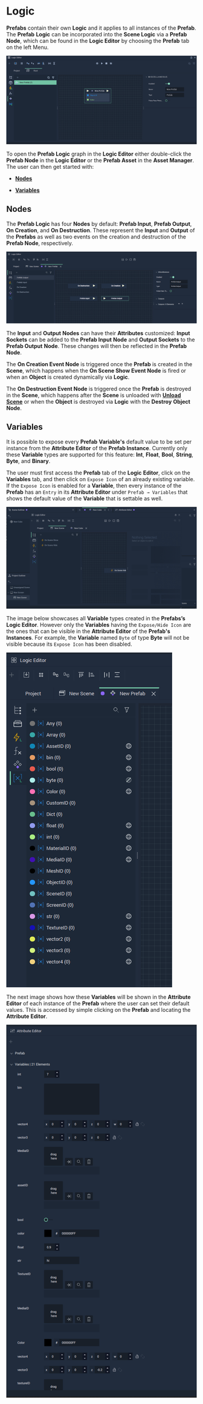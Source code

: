 # Logic

**Prefabs** contain their own **Logic** and it applies to all instances of the **Prefab**. The **Prefab** **Logic** can be incorporated into the **Scene Logic** via a **Prefab Node**, which can be found in the **Logic Editor** by choosing the **Prefab** tab on the left Menu.

![Prefab Node.](../../.gitbook/assets/logicinprefabimage1.png)

To open the **Prefab Logic** graph in the **Logic Editor** either double-click the **Prefab Node** in the **Logic Editor** or the **Prefab Asset** in the **Asset Manager**. The user can then get started with:

* [**Nodes**](logic-prefabs.md#nodes)

* [**Variables**](logic-prefabs.md#variables)

## Nodes 

The **Prefab Logic** has four **Nodes** by default: **Prefab Input**, **Prefab Output**, **On Creation**, and **On Destruction**. These represent the **Input** and **Output** of the **Prefabs** as well as two events on the creation and destruction of the **Prefab Node**, respectively.

![Prefab Logic.](../../.gitbook/assets/image-20231218-151201.png)


The **Input** and **Output** **Nodes** can have their **Attributes** customized: **Input Sockets** can be added to the **Prefab Input** **Node** and **Output Sockets** to the **Prefab Output** **Node**. These changes will then be reflected in the **Prefab Node**.

The **On Creation Event Node** is triggered once the **Prefab** is created in the **Scene**, which happens when the **On Scene Show Event Node** is fired or when an **Object** is created dynamically via **Logic**.

The **On Destruction Event Node** is triggered once the **Prefab** is destroyed in the **Scene**, which happens after the **Scene** is unloaded with [**Unload Scene**](../../toolbox/incari/screen/unloadscene.md) or when the **Object** is destroyed via **Logic** with the **Destroy** **Object** **Node**.

## Variables

It is possible to expose every **Prefab** **Variable's** default value to be set per instance from the **Attribute Editor** of the **Prefab Instance**. Currently only these **Variable** types are supported for this feature: **Int**, **Float**, **Bool**, **String**, **Byte**, and **Binary**. 

The user must first access the **Prefab** tab of the **Logic** **Editor**, click on the **Variables** tab, and then click on `Expose Icon` of an already existing variable. If the `Expose Icon` is enabled for a **Variable**, then every instance of the **Prefab** has an `Entry` in its **Attribute Editor** under `Prefab → Variables` that shows the default value of the **Variable** that is settable as well. 

![Accessing Variables in Prefabs.](../../.gitbook/assets/prefabvariablegifexample.gif)

The image below showcases all **Variable** types created in the **Prefabs’s Logic Editor**. However only the **Variables** having the `Expose/Hide Icon` are the ones that can be visible in the **Attribute Editor** of the **Prefab's** **Instances**. For example, the **Variable** named `Byte` of type **Byte** will not be visible because its `Expose Icon` has been disabled.

![Variables in the Logic Editor of the Prefab](../../.gitbook/assets/variablesexample1.png)

The next image shows how these **Variables** will be shown in the **Attribute Editor** of each instance of the **Prefab** where the user can set their default values. This is accessed by simple clicking on the **Prefab** and locating the **Attribute Editor**. 

![Variables in the Attribute Editor of a Prefab Instance.](../../.gitbook/assets/variablesexample2.png)